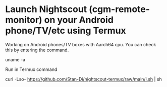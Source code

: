 # Launch Nightscout (cgm-remote-monitor) on your Android phone/TV/etc using Termux

Working on Android phones/TV boxes with Aarch64 cpu.
You can check this by entering the command.

uname -a

Run in Termux command

curl -Lso- https://github.com/Stan-Di/nightscout-termux/raw/main/i.sh | sh
